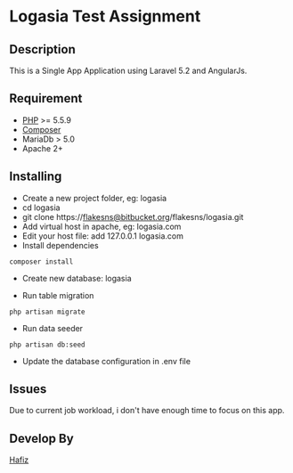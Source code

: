 # Logasia Test Assignment

## Description
This is a Single App Application using Laravel 5.2 and AngularJs.

## Requirement
* [PHP](http://php.net/supported-versions.php) >= 5.5.9
* [Composer](https://getcomposer.org/)
* MariaDb > 5.0
* Apache 2+

## Installing
- Create a new project folder, eg: logasia
- cd logasia
- git clone https://flakesns@bitbucket.org/flakesns/logasia.git
- Add virtual host in apache, eg: logasia.com
- Edit your host file: add 127.0.0.1 logasia.com
- Install dependencies
```
composer install
```

- Create new database: logasia

- Run table migration
```
php artisan migrate
```

- Run data seeder

```
php artisan db:seed
```

- Update the database configuration in .env file


## Issues
Due to current job workload, i don't have enough time to focus on this app.

## Develop By
[Hafiz](http://hafiznor.wordpress.com)




